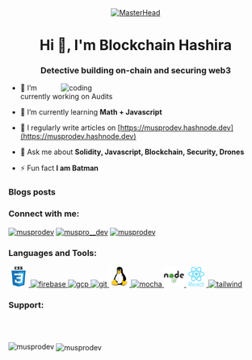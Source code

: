 <div align="center">
  <a href="https://x.com/muspro__dev">
    <img src="https://images.mingming.dev/file/f73f9c68aba4cd615a3cb.jpg" alt="MasterHead">
  </a>
</div>

<h1 align="center">Hi 👋, I'm Blockchain Hashira</h1>
<h3 align="center"> Detective building on-chain and securing web3</h3>
<img align="right" alt="coding" width="400" src="https://media.tenor.com/GfSX-u7VGM4AAAAM/coding.gif">


- 🔭 I’m currently working on Audits

- 🌱 I’m currently learning **Math + Javascript**

- 📝 I regularly write articles on [https://musprodev.hashnode.dev](https://musprodev.hashnode.dev)

- 💬 Ask me about **Solidity, Javascript, Blockchain, Security, Drones**

- ⚡ Fun fact **I am Batman**

### Blogs posts
<!-- BLOG-POST-LIST:START -->
<!-- BLOG-POST-LIST:END -->

<h3 align="left">Connect with me:</h3>
<p align="left">
<a href="https://dev.to/musprodev" target="blank"><img align="center" src="https://raw.githubusercontent.com/rahuldkjain/github-profile-readme-generator/master/src/images/icons/Social/devto.svg" alt="musprodev" height="30" width="40" /></a>
<a href="https://twitter.com/muspro__dev" target="blank"><img align="center" src="https://raw.githubusercontent.com/rahuldkjain/github-profile-readme-generator/master/src/images/icons/Social/twitter.svg" alt="muspro__dev" height="30" width="40" /></a>
<a href="https://linkedin.com/in/musprodev" target="blank"><img align="center" src="https://raw.githubusercontent.com/rahuldkjain/github-profile-readme-generator/master/src/images/icons/Social/linked-in-alt.svg" alt="musprodev" height="30" width="40" /></a>
</p>

<h3 align="left">Languages and Tools:</h3>
<p align="left"> <a href="https://www.w3schools.com/css/" target="_blank" rel="noreferrer"> <img src="https://raw.githubusercontent.com/devicons/devicon/master/icons/css3/css3-original-wordmark.svg" alt="css3" width="40" height="40"/> </a> <a href="https://firebase.google.com/" target="_blank" rel="noreferrer"> <img src="https://www.vectorlogo.zone/logos/firebase/firebase-icon.svg" alt="firebase" width="40" height="40"/> </a> <a href="https://cloud.google.com" target="_blank" rel="noreferrer"> <img src="https://www.vectorlogo.zone/logos/google_cloud/google_cloud-icon.svg" alt="gcp" width="40" height="40"/> </a> <a href="https://git-scm.com/" target="_blank" rel="noreferrer"> <img src="https://www.vectorlogo.zone/logos/git-scm/git-scm-icon.svg" alt="git" width="40" height="40"/> </a> <a href="https://www.linux.org/" target="_blank" rel="noreferrer"> <img src="https://raw.githubusercontent.com/devicons/devicon/master/icons/linux/linux-original.svg" alt="linux" width="40" height="40"/> </a> <a href="https://mochajs.org" target="_blank" rel="noreferrer"> <img src="https://www.vectorlogo.zone/logos/mochajs/mochajs-icon.svg" alt="mocha" width="40" height="40"/> </a> <a href="https://nodejs.org" target="_blank" rel="noreferrer"> <img src="https://raw.githubusercontent.com/devicons/devicon/master/icons/nodejs/nodejs-original-wordmark.svg" alt="nodejs" width="40" height="40"/> </a> <a href="https://reactjs.org/" target="_blank" rel="noreferrer"> <img src="https://raw.githubusercontent.com/devicons/devicon/master/icons/react/react-original-wordmark.svg" alt="react" width="40" height="40"/> </a> <a href="https://tailwindcss.com/" target="_blank" rel="noreferrer"> <img src="https://www.vectorlogo.zone/logos/tailwindcss/tailwindcss-icon.svg" alt="tailwind" width="40" height="40"/> </a> </p>

<h3 align="left">Support:</h3>
<p></p><br><br>

<p><img align="left" src="https://github-readme-stats.vercel.app/api/top-langs?username=musprodev&show_icons=true&locale=en&layout=compact" alt="musprodev" /></p>

<p>&nbsp;<img align="center" src="https://github-readme-stats.vercel.app/api?username=musprodev&show_icons=true&locale=en" alt="musprodev" /></p>
